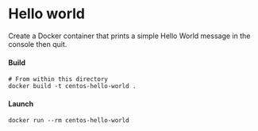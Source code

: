 # Hello world
Create a Docker container that prints a simple Hello World message in the console then quit.

#### Build
```shell script
# From within this directory
docker build -t centos-hello-world .
```

#### Launch
```shell script
docker run --rm centos-hello-world
```